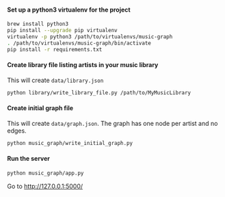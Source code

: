 #### Set up a python3 virtualenv for the project
```sh
brew install python3
pip install --upgrade pip virtualenv
virtualenv -p python3 /path/to/virtualenvs/music-graph
. /path/to/virtualenvs/music-graph/bin/activate
pip install -r requirements.txt
```

#### Create library file listing artists in your music library
This will create `data/library.json`
```sh
python library/write_library_file.py /path/to/MyMusicLibrary
```

#### Create initial graph file
This will create `data/graph.json`. The graph has one node per artist and no edges.
```sh
python music_graph/write_initial_graph.py
```

#### Run the server
```sh
python music_graph/app.py
```

Go to http://127.0.0.1:5000/
